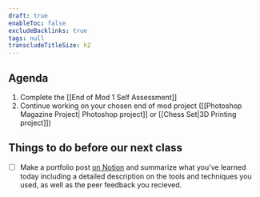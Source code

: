 ```yaml
---
draft: true
enableToc: false
excludeBacklinks: true
tags: null
transcludeTitleSize: h2
---
```


## Agenda
1. Complete the [[End of Mod 1 Self Assessment]]
2. Continue working on your chosen end of mod project ([[Photoshop Magazine Project| Photoshop project]] or [[Chess Set|3D Printing project]])

## Things to do before our next class
- [ ] Make a portfolio post [on Notion](https://notion.so) and summarize what you've learned today including a detailed description on the tools and techniques you used, as well as the peer feedback you recieved.